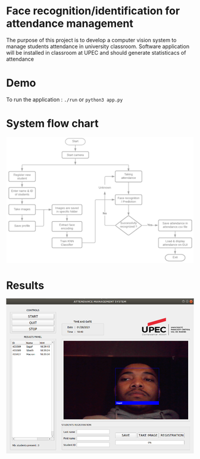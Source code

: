 
# Face recognition/identification for attendance management

The purpose of this project is to develop a computer vision system to manage students attendance in university classroom.
Software application will be installed in classroom at UPEC and should generate statisticacs of attendance



# Demo
To run the application : `./run` or `python3 app.py`


# System flow chart
![Alt text](images/system_flow_chart.png?raw=true "Results")

# Results
![Alt text](images/results.png?raw=true "Results")